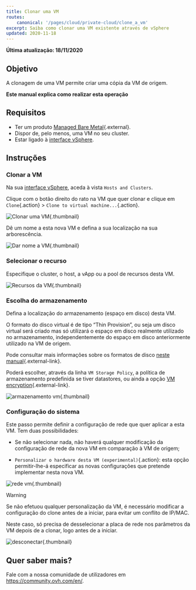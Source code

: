```yaml
---
title: Clonar uma VM
routes:
    canonical: '/pages/cloud/private-cloud/clone_a_vm'
excerpt: Saiba como clonar uma VM existente através de vSphere
updated: 2020-11-18
---
```


**Última atualização: 18/11/2020**

## Objetivo

A clonagem de uma VM permite criar uma cópia da VM de origem.

**Este manual explica como realizar esta operação**

## Requisitos

- Ter um produto [Managed Bare Metal](https://www.ovhcloud.com/pt/managed-bare-metal/){.external}.
- Dispor de, pelo menos, uma VM no seu cluster.
- Estar ligado à [interface vSphere](/pages/cloud/managed-bare-metal/vsphere-interface).

## Instruções

### Clonar a VM

Na sua [interface vSphere](/pages/cloud/managed-bare-metal/vsphere-interface), aceda à vista `Hosts and Clusters`.

Clique com o botão direito do rato na VM que quer clonar e clique em `Clone`{.action} > `Clone to virtual machine...`{.action}. 

![Clonar uma VM](images/clonevm01.png){.thumbnail}

Dê um nome a esta nova VM e defina a sua localização na sua arborescência.

![Dar nome a VM](images/clonevm02.png){.thumbnail}

### Selecionar o recurso

Especifique o cluster, o host, a vApp ou a pool de recursos desta VM.

![Recursos da VM](images/clonevm03.png){.thumbnail}

### Escolha do armazenamento

Defina a localização do armazenamento (espaço em disco) desta VM. 

O formato do disco virtual é de tipo “Thin Provision”, ou seja um disco virtual será criado mas só utilizará o espaço em disco realmente utilizado no armazenamento, independentemente do espaço em disco anteriormente utilizado na VM de origem.

Pode consultar mais informações sobre os formatos de disco [neste manual](/pages/cloud/managed-bare-metal/choosing-disk-type){.external-link}.

Poderá escolher, através da linha `VM Storage Policy`, a política de armazenamento predefinida se tiver datastores, ou ainda a opção [VM encryption](/pages/cloud/managed-bare-metal/vm_encrypt){.external-link}.

![armazenamento vm](images/clonevm04.png){.thumbnail}

### Configuração do sistema

Este passo permite definir a configuração de rede que quer aplicar a esta VM. Tem duas possibilidades:

- Se não selecionar nada, não haverá qualquer modificação da configuração de rede da nova VM em comparação à VM de origem;

- `Personalizar o hardware desta VM (experimental)`{.action}: esta opção permitir-lhe-á especificar as novas configurações que pretende implementar nesta nova VM.

![rede vm](images/clonevm05.png){.thumbnail}

> [!warning]
>
> Se não efetuou qualquer personalização da VM, é necessário modificar a configuração do clone antes de a iniciar, para evitar um conflito de IP/MAC. 
>
>Neste caso, só precisa de desselecionar a placa de rede nos parâmetros da VM depois de a clonar, logo antes de a iniciar.
>
>![desconectar](images/clonevm06.png){.thumbnail}
>

## Quer saber mais?

Fale com a nossa comunidade de utilizadores em <https://community.ovh.com/en/>.
